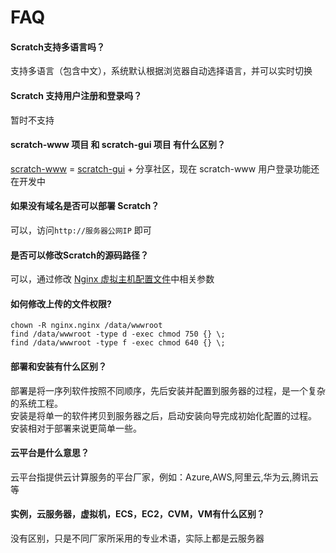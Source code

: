 # FAQ

#### Scratch支持多语言吗？

支持多语言（包含中文），系统默认根据浏览器自动选择语言，并可以实时切换 

#### Scratch 支持用户注册和登录吗？

暂时不支持

#### scratch-www 项目 和 scratch-gui 项目 有什么区别？

[scratch-www](https://github.com/LLK/scratch-www)  = [scratch-gui](https://github.com/LLK/scratch-gui)  + 分享社区，现在 scratch-www 用户登录功能还在开发中

#### 如果没有域名是否可以部署 Scratch？

可以，访问`http://服务器公网IP` 即可

#### 是否可以修改Scratch的源码路径？

可以，通过修改 [Nginx 虚拟主机配置文件](/zh/stack-components.md)中相关参数

#### 如何修改上传的文件权限?

```shell
chown -R nginx.nginx /data/wwwroot
find /data/wwwroot -type d -exec chmod 750 {} \;
find /data/wwwroot -type f -exec chmod 640 {} \;
```
#### 部署和安装有什么区别？

部署是将一序列软件按照不同顺序，先后安装并配置到服务器的过程，是一个复杂的系统工程。  
安装是将单一的软件拷贝到服务器之后，启动安装向导完成初始化配置的过程。  
安装相对于部署来说更简单一些。 

#### 云平台是什么意思？

云平台指提供云计算服务的平台厂家，例如：Azure,AWS,阿里云,华为云,腾讯云等

#### 实例，云服务器，虚拟机，ECS，EC2，CVM，VM有什么区别？

没有区别，只是不同厂家所采用的专业术语，实际上都是云服务器